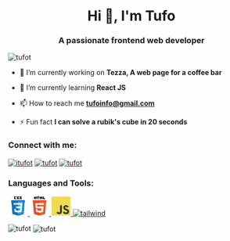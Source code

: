 <h1 align="center">Hi 👋, I'm Tufo</h1>
<h3 align="center">A passionate frontend web developer</h3>

<p align="left"> <img src="https://komarev.com/ghpvc/?username=tufot&label=Profile%20views&color=0e75b6&style=flat" alt="tufot" /> </p>

- 🔭 I’m currently working on **Tezza, A web page for a coffee bar**

- 🌱 I’m currently learning **React JS**

- 📫 How to reach me **tufoinfo@gmail.com**

- ⚡ Fun fact **I can solve a rubik's cube in 20 seconds**

<h3 align="left">Connect with me:</h3>
<p align="left">
<a href="https://twitter.com/itufot" target="blank"><img align="center" src="https://raw.githubusercontent.com/rahuldkjain/github-profile-readme-generator/master/src/images/icons/Social/twitter.svg" alt="itufot" height="30" width="40" /></a>
<a href="https://stackoverflow.com/users/tufot" target="blank"><img align="center" src="https://raw.githubusercontent.com/rahuldkjain/github-profile-readme-generator/master/src/images/icons/Social/stack-overflow.svg" alt="tufot" height="30" width="40" /></a>
<a href="https://www.youtube.com/c/tufot" target="blank"><img align="center" src="https://raw.githubusercontent.com/rahuldkjain/github-profile-readme-generator/master/src/images/icons/Social/youtube.svg" alt="tufot" height="30" width="40" /></a>
</p>

<h3 align="left">Languages and Tools:</h3>
<p align="left"> <a href="https://www.w3schools.com/css/" target="_blank" rel="noreferrer"> <img src="https://raw.githubusercontent.com/devicons/devicon/master/icons/css3/css3-original-wordmark.svg" alt="css3" width="40" height="40"/> </a> <a href="https://www.w3.org/html/" target="_blank" rel="noreferrer"> <img src="https://raw.githubusercontent.com/devicons/devicon/master/icons/html5/html5-original-wordmark.svg" alt="html5" width="40" height="40"/> </a> <a href="https://developer.mozilla.org/en-US/docs/Web/JavaScript" target="_blank" rel="noreferrer"> <img src="https://raw.githubusercontent.com/devicons/devicon/master/icons/javascript/javascript-original.svg" alt="javascript" width="40" height="40"/> </a> <a href="https://tailwindcss.com/" target="_blank" rel="noreferrer"> <img src="https://www.vectorlogo.zone/logos/tailwindcss/tailwindcss-icon.svg" alt="tailwind" width="40" height="40"/> </a> </p>

<p><img align="left" src="https://github-readme-stats.vercel.app/api/top-langs?username=tufot&show_icons=true&locale=en&layout=compact" alt="tufot" /></p>

<p>&nbsp;<img align="center" src="https://github-readme-stats.vercel.app/api?username=tufot&show_icons=true&locale=en" alt="tufot" /></p>
